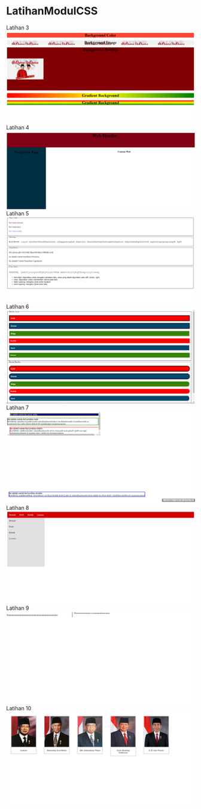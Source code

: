 # LatihanModulCSS
Latihan 3
![alt text](https://github.com/rashadandredi/LatihanModulCSS/blob/master/3.PNG)
Latihan 4
![alt text](https://github.com/rashadandredi/LatihanModulCSS/blob/master/4.PNG)
Latihan 5
![alt text](https://github.com/rashadandredi/LatihanModulCSS/blob/master/5.PNG)
Latihan 6
![alt text](https://github.com/rashadandredi/LatihanModulCSS/blob/master/6.PNG)
Latihan 7
![alt text](https://github.com/rashadandredi/LatihanModulCSS/blob/master/7.PNG)
Latihan 8
![alt text](https://github.com/rashadandredi/LatihanModulCSS/blob/master/8.PNG)
Latihan 9
![alt text](https://github.com/rashadandredi/LatihanModulCSS/blob/master/9.PNG)
Latihan 10
![alt text](https://github.com/rashadandredi/LatihanModulCSS/blob/master/10.PNG)
